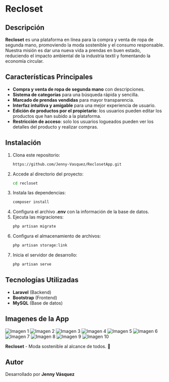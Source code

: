 # Recloset

## Descripción
**Recloset** es una plataforma en línea para la compra y venta de ropa de segunda mano, promoviendo la moda sostenible y el consumo responsable. Nuestra misión es dar una nueva vida a prendas en buen estado, reduciendo el impacto ambiental de la industria textil y fomentando la economía circular.

## Características Principales
- **Compra y venta de ropa de segunda mano** con descripciones.
- **Sistema de categorías** para una búsqueda rápida y sencilla.
- **Marcado de prendas vendidas** para mayor transparencia.
- **Interfaz intuitiva y amigable** para una mejor experiencia de usuario.
- **Edición de productos por el propietario**: los usuarios pueden editar los productos que han subido a la plataforma.
- **Restricción de acceso**: solo los usuarios logueados pueden ver los detalles del producto y realizar compras.

## Instalación
1. Clona este repositorio:
   ```bash
   https://github.com/Jenny-Vasquez/ReclosetApp.git
   ```
2. Accede al directorio del proyecto:
   ```bash
   cd recloset
   ```
3. Instala las dependencias:
   ```bash
   composer install
   ```
4. Configura el archivo **.env** con la información de la base de datos.
5. Ejecuta las migraciones:
   ```bash
   php artisan migrate
   ```
6. Configura el almacenamiento de archivos:
   ```bash
   php artisan storage:link
   ```
7. Inicia el servidor de desarrollo:
   ```bash
   php artisan serve
   ```

## Tecnologías Utilizadas
- **Laravel** (Backend)
- **Bootstrap** (Frontend)
- **MySQL** (Base de datos)

## Imagenes de la App
![Imagen 1](recloset/1.png)
![Imagen 2](recloset/2.png)
![Imagen 3](recloset/3.png)
![Imagen 4](recloset/4.png)
![Imagen 5](recloset/5.png)
![Imagen 6](recloset/6.png)
![Imagen 7](recloset/7.png)
![Imagen 8](recloset/8.png)
![Imagen 9](recloset/9.png)
![Imagen 10](recloset/10.png)




**Recloset** - Moda sostenible al alcance de todos. 🌱

## Autor
Desarrollado por **Jenny Vásquez**
